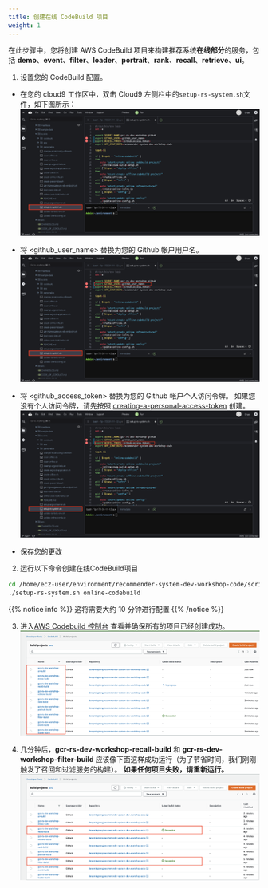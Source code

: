 ```yaml
---
title: 创建在线 CodeBuild 项目
weight: 1
---
```


在此步骤中，您将创建 AWS CodeBuild 项目来构建推荐系统**在线部分**的服务，包括 **demo**、**event**、**filter**、**loader**、**portrait**、**rank**、**recall**、**retrieve**、**ui**。

1. 设置您的 CodeBuild 配置。
- 在您的 cloud9 工作区中，双击 Cloud9 左侧栏中的`setup-rs-system.sh`文件，如下图所示：
  ![Update Codebuild Config](/images/update-codebuild-config.png)

- 将 <github_user_name> 替换为您的 Github 帐户用户名。
  ![Update Codebuild Github user](/images/update-codebuild-github-user.png)

- 将 <github_access_token> 替换为您的 Github 帐户个人访问令牌。 如果您没有个人访问令牌，请先按照 [creating-a-personal-access-token](https://docs.github.com/en/github/authenticating-to-github/keeping-your-account-and-data-secure/creating-a-personal-access-token) 创建。
  ![Update Codebuild Access Token](/images/update-codebuild-access-token.png)

- 保存您的更改

2. 运行以下命令创建在线CodeBuild项目

```sh
cd /home/ec2-user/environment/recommender-system-dev-workshop-code/scripts
./setup-rs-system.sh online-codebuild
```
{{% notice info %}}
这将需要大约 10 分钟进行配置
{{% /notice %}}

3. 进入[AWS Codebuild 控制台](https://ap-northeast-1.console.aws.amazon.com/codesuite/codebuild/home?region=ap-northeast-1) 查看并确保所有的项目已经创建成功。
   ![Codebuild Created](/images/codebuild-created.png)

4. 几分钟后，**gcr-rs-dev-workshop-recall-build** 和 **gcr-rs-dev-workshop-filter-build** 应该像下面这样成功运行（为了节省时间，我们刚刚触发了召回和过滤服务的构建）。 **如果任何项目失败，请重新运行。**
   ![Codebuild Succeed](/images/codebuild-successfully.png)
